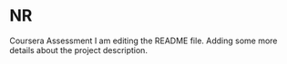 # NR
Coursera Assessment
I am editing the README file. Adding some more details about the project description.
